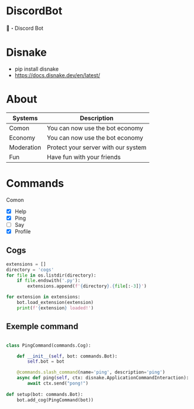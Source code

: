 # DiscordBot
🤖・Discord Bot

# Disnake 
* pip install disnake <br>
* https://docs.disnake.dev/en/latest/

# About

| Systems | Description |
| --- | --- |
| Comon | You can now use the bot economy |
| Economy | You can now use the bot economy |
| Moderation | Protect your server with our system |
| Fun | Have fun with your friends |

# Commands

<p> Comon <p>
    
    
- [x] Help
- [x] Ping
- [ ] Say
- [x] Profile

## Cogs

```py
extensions = []
directory = 'cogs'
for file in os.listdir(directory):
    if file.endswith('.py'):
        extensions.append(f'{directory}.{file[:-3]}')

for extension in extensions:
    bot.load_extension(extension)
    print(f'{extension} loaded!')
```

## Exemple command

```py 

class PingCommand(commands.Cog):

    def __init__(self, bot: commands.Bot):
        self.bot = bot

    @commands.slash_command(name='ping', description='ping')
    async def ping(self, ctx: disnake.ApplicationCommandInteraction):
        await ctx.send("pong!")
    
def setup(bot: commands.Bot):
    bot.add_cog(PingCommand(bot))

```
